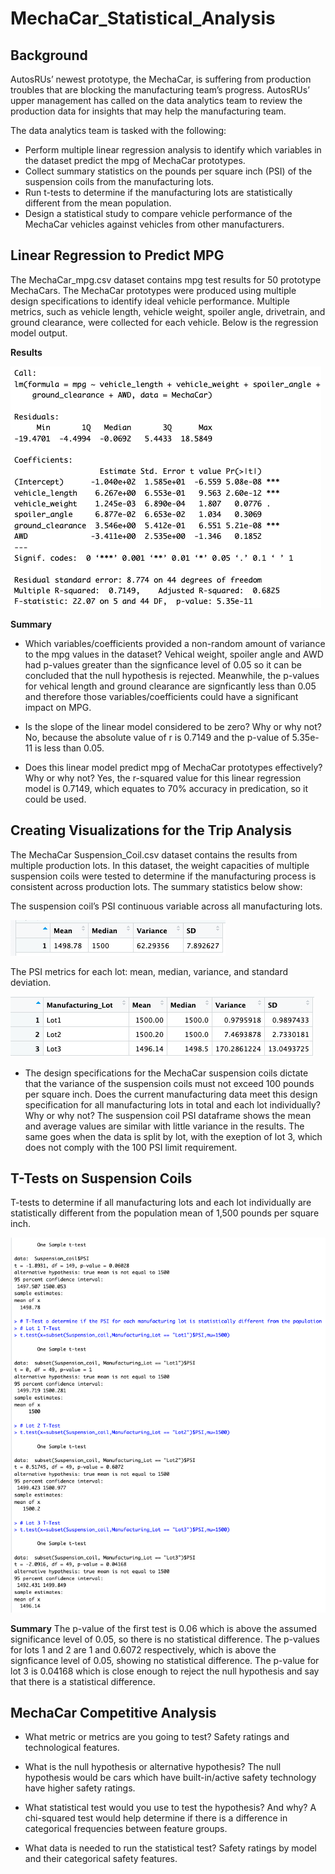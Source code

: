 # MechaCar_Statistical_Analysis

## Background

AutosRUs’ newest prototype, the MechaCar, is suffering from production troubles that are blocking the manufacturing team’s progress. AutosRUs’ upper management has called on the data analytics team to review the production data for insights that may help the manufacturing team.

The data analytics team is tasked with the following:

* Perform multiple linear regression analysis to identify which variables in the dataset predict the mpg of MechaCar prototypes.
* Collect summary statistics on the pounds per square inch (PSI) of the suspension coils from the manufacturing lots.
* Run t-tests to determine if the manufacturing lots are statistically different from the mean population.
* Design a statistical study to compare vehicle performance of the MechaCar vehicles against vehicles from other manufacturers. 

## Linear Regression to Predict MPG

The MechaCar_mpg.csv dataset contains mpg test results for 50 prototype MechaCars. The MechaCar prototypes were produced using multiple design specifications to identify ideal vehicle performance. Multiple metrics, such as vehicle length, vehicle weight, spoiler angle, drivetrain, and ground clearance, were collected for each vehicle. Below is the regression model output.

**Results**

![This is an image](Images/linear_regression.png)

**Summary**

* Which variables/coefficients provided a non-random amount of variance to the mpg values in the dataset? Vehical weight, spoiler angle and AWD had p-values greater than the signficance level of 0.05 so it can be concluded that the null hypothesis is rejected. Meanwhile, the p-values for vehical length and ground clearance are signficantly less than 0.05 and therefore those variables/coefficients could have a significant impact on MPG.

* Is the slope of the linear model considered to be zero? Why or why not? No, because the absolute value of r is 0.7149 and the p-value of 5.35e-11 is less than 0.05.

* Does this linear model predict mpg of MechaCar prototypes effectively? Why or why not? Yes, the r-squared value for this linear regression model is 0.7149, which equates to 70% accuracy in predication, so it could be used.

## Creating Visualizations for the Trip Analysis

The MechaCar Suspension_Coil.csv dataset contains the results from multiple production lots. In this dataset, the weight capacities of multiple suspension coils were tested to determine if the manufacturing process is consistent across production lots. The summary statistics below show: 

The suspension coil’s PSI continuous variable across all manufacturing lots.

![This is an image](Images/total_summary.png)

The PSI metrics for each lot: mean, median, variance, and standard deviation.

![This is an image](Images/lot_summary.png)

* The design specifications for the MechaCar suspension coils dictate that the variance of the suspension coils must not exceed 100 pounds per square inch. Does the current manufacturing data meet this design specification for all manufacturing lots in total and each lot individually? Why or why not? The suspension coil PSI dataframe shows the mean and average values are similar with little variance in the results. The same goes when the data is split by lot, with the exeption of lot 3, which does not comply with the 100 PSI limit requirement.

## T-Tests on Suspension Coils

T-tests to determine if all manufacturing lots and each lot individually are statistically different from the population mean of 1,500 pounds per square inch.

![This is an image](Images/t-test.png)

**Summary** 
The p-value of the first test is 0.06 which is above the assumed significance level of 0.05, so there is no statistical difference. The p-values for lots 1 and 2 are 1 and 0.6072 respectively, which is above the signficance level of 0.05, showing no statistical difference. The p-value for lot 3 is 0.04168 which is close enough to reject the null hypothesis and say that there is a statistical difference. 

## MechaCar Competitive Analysis

* What metric or metrics are you going to test? Safety ratings and technological features.

* What is the null hypothesis or alternative hypothesis? The null hypothesis would be cars which have built-in/active safety technology have higher safety ratings.

* What statistical test would you use to test the hypothesis? And why? A chi-squared test would help determine if there is a difference in categorical frequencies between feature groups.

* What data is needed to run the statistical test? Safety ratings by model and their categorical safety features.
